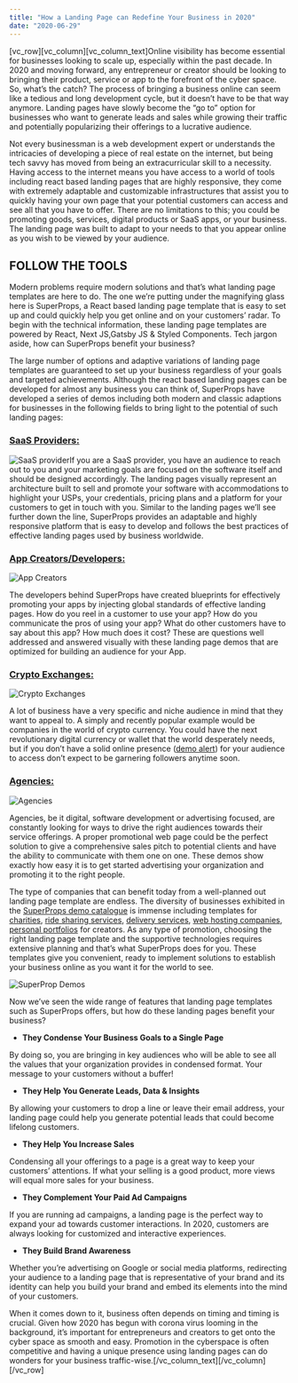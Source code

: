 ```yaml
---
title: "How a Landing Page can Redefine Your Business in 2020"
date: "2020-06-29"
---
```


\[vc_row\]\[vc_column\]\[vc_column_text\]Online visibility has become essential for businesses looking to scale up, especially within the past decade. In 2020 and moving forward, any entrepreneur or creator should be looking to bringing their product, service or app to the forefront of the cyber space. So, what’s the catch? The process of bringing a business online can seem like a tedious and long development cycle, but it doesn’t have to be that way anymore. Landing pages have slowly become the “go to” option for businesses who want to generate leads and sales while growing their traffic and potentially popularizing their offerings to a lucrative audience.

Not every businessman is a web development expert or understands the intricacies of developing a piece of real estate on the internet, but being tech savvy has moved from being an extracurricular skill to a necessity. Having access to the internet means you have access to a world of tools including react based landing pages that are highly responsive, they come with extremely adaptable and customizable infrastructures that assist you to quickly having your own page that your potential customers can access and see all that you have to offer. There are no limitations to this; you could be promoting goods, services, digital products or SaaS apps, or your business. The landing page was built to adapt to your needs to that you appear online as you wish to be viewed by your audience.

## **FOLLOW THE TOOLS**

Modern problems require modern solutions and that’s what landing page templates are here to do. The one we’re putting under the magnifying glass here is SuperProps, a React based landing page template that is easy to set up and could quickly help you get online and on your customers’ radar. To begin with the technical information, these landing page templates are powered by React, Next JS,Gatsby JS & Styled Components. Tech jargon aside, how can SuperProps benefit your business?

The large number of options and adaptive variations of landing page templates are guaranteed to set up your business regardless of your goals and targeted achievements. Although the react based landing pages can be developed for almost any business you can think of, SuperProps have developed a series of demos including both modern and classic adaptions for businesses in the following fields to bring light to the potential of such landing pages:

### [**SaaS Providers:**](https://superprops-gatsby.now.sh/saasmodern)



![SaaS provider](/assets/blog/images/SaaS-provider.png)If you are a SaaS provider, you have an audience to reach out to you and your marketing goals are focused on the software itself and should be designed accordingly. The landing pages visually represent an architecture built to sell and promote your software with accommodations to highlight your USPs, your credentials, pricing plans and a platform for your customers to get in touch with you. Similar to the landing pages we’ll see further down the line, SuperProps provides an adaptable and highly responsive platform that is easy to develop and follows the best practices of effective landing pages used by business worldwide.

### [**App Creators/Developers:**](https://react-next-landing.redq.io/appmodern)



![App Creators](/assets/blog/images/App-Creators.png)

The developers behind SuperProps have created blueprints for effectively promoting your apps by injecting global standards of effective landing pages. How do you reel in a customer to use your app? How do you communicate the pros of using your app? What do other customers have to say about this app? How much does it cost? These are questions well addressed and answered visually with these landing page demos that are optimized for building an audience for your App.

### [**Crypto Exchanges:**](https://superprops-gatsby.now.sh/cryptomodern/)



![Crypto Exchanges](/assets/blog/images/Crypto-Exchanges.png)

A lot of business have a very specific and niche audience in mind that they want to appeal to. A simply and recently popular example would be companies in the world of crypto currency. You could have the next revolutionary digital currency or wallet that the world desperately needs, but if you don’t have a solid online presence ([demo alert](https://superprops-gatsby.now.sh/cryptomodern)) for your audience to access don’t expect to be garnering followers anytime soon.

### [Agencies:](https://superprops-gatsby.now.sh/agencymodern/)



![Agencies](/assets/blog/images/Agencies.png)

Agencies, be it digital, software development or advertising focused, are constantly looking for ways to drive the right audiences towards their service offerings. A proper promotional web page could be the perfect solution to give a comprehensive sales pitch to potential clients and have the ability to communicate with them one on one. These demos show exactly how easy it is to get started advertising your organization and promoting it to the right people.

The type of companies that can benefit today from a well-planned out landing page template are endless. The diversity of businesses exhibited in the [SuperProps demo catalogue](https://redq.io/react-next-landing) is immense including templates for [charities](https://superprops-gatsby.now.sh/charity/), [ride sharing services](https://react-next-landing.redq.io/ride), [delivery services](https://superprops-gatsby.now.sh/ride), [web hosting companies](https://superprops-gatsby.now.sh/hosting), [personal portfolios](https://react-next-landing.redq.io/portfolio) for creators. As any type of promotion, choosing the right landing page template and the supportive technologies requires extensive planning and that’s what SuperProps does for you. These templates give you convenient, ready to implement solutions to establish your business online as you want it for the world to see.



![SuperProp Demos](/assets/blog/images/SuperProp-Demos.png)

Now we’ve seen the wide range of features that landing page templates such as SuperProps offers, but how do these landing pages benefit your business?

- **They Condense Your Business Goals to a Single Page**

By doing so, you are bringing in key audiences who will be able to see all the values that your organization provides in condensed format. Your message to your customers without a buffer!

- **They Help You Generate Leads, Data & Insights**

By allowing your customers to drop a line or leave their email address, your landing page could help you generate potential leads that could become lifelong customers.

- **They Help You Increase Sales**

Condensing all your offerings to a page is a great way to keep your customers’ attentions. If what your selling is a good product, more views will equal more sales for your business.

- **They Complement Your Paid Ad Campaigns**

If you are running ad campaigns, a landing page is the perfect way to expand your ad towards customer interactions. In 2020, customers are always looking for customized and interactive experiences.

- **They Build Brand Awareness**

Whether you’re advertising on Google or social media platforms, redirecting your audience to a landing page that is representative of your brand and its identity can help you build your brand and embed its elements into the mind of your customers.

When it comes down to it, business often depends on timing and timing is crucial. Given how 2020 has begun with corona virus looming in the background, it’s important for entrepreneurs and creators to get onto the cyber space as smooth and easy. Promotion in the cyberspace is often competitive and having a unique presence using landing pages can do wonders for your business traffic-wise.\[/vc_column_text\]\[/vc_column\]\[/vc_row\]
